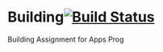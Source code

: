 # Building[![Build Status](https://travis-ci.com/IdrisDose/Building.svg?token=7ppvptVmsRbWyCMsFksi&branch=master)](https://travis-ci.com/IdrisDose/Building)
Building Assignment for Apps Prog
